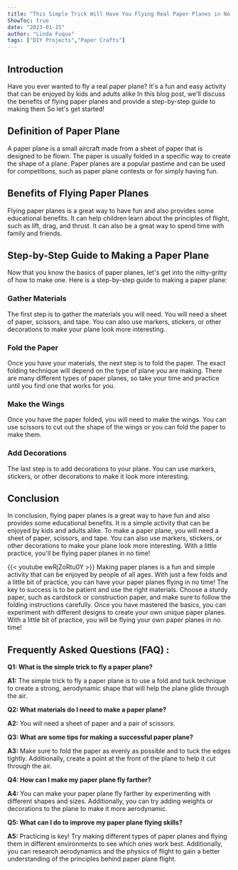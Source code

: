 ```yaml
---
title: "This Simple Trick Will Have You Flying Real Paper Planes in No Time!"
ShowToc: true 
date: "2023-01-15"
author: "Linda Fuqua" 
tags: ["DIY Projects","Paper Crafts"]
---
```

## Introduction

Have you ever wanted to fly a real paper plane? It's a fun and easy activity that can be enjoyed by kids and adults alike In this blog post, we'll discuss the benefits of flying paper planes and provide a step-by-step guide to making them So let's get started!

## Definition of Paper Plane

A paper plane is a small aircraft made from a sheet of paper that is designed to be flown. The paper is usually folded in a specific way to create the shape of a plane. Paper planes are a popular pastime and can be used for competitions, such as paper plane contests or for simply having fun.

## Benefits of Flying Paper Planes

Flying paper planes is a great way to have fun and also provides some educational benefits. It can help children learn about the principles of flight, such as lift, drag, and thrust. It can also be a great way to spend time with family and friends.

## Step-by-Step Guide to Making a Paper Plane

Now that you know the basics of paper planes, let's get into the nitty-gritty of how to make one. Here is a step-by-step guide to making a paper plane:

### Gather Materials

The first step is to gather the materials you will need. You will need a sheet of paper, scissors, and tape. You can also use markers, stickers, or other decorations to make your plane look more interesting.

### Fold the Paper

Once you have your materials, the next step is to fold the paper. The exact folding technique will depend on the type of plane you are making. There are many different types of paper planes, so take your time and practice until you find one that works for you.

### Make the Wings

Once you have the paper folded, you will need to make the wings. You can use scissors to cut out the shape of the wings or you can fold the paper to make them.

### Add Decorations

The last step is to add decorations to your plane. You can use markers, stickers, or other decorations to make it look more interesting.

## Conclusion

In conclusion, flying paper planes is a great way to have fun and also provides some educational benefits. It is a simple activity that can be enjoyed by kids and adults alike. To make a paper plane, you will need a sheet of paper, scissors, and tape. You can also use markers, stickers, or other decorations to make your plane look more interesting. With a little practice, you'll be flying paper planes in no time!

{{< youtube ewRjZoRtu0Y >}} 
Making paper planes is a fun and simple activity that can be enjoyed by people of all ages. With just a few folds and a little bit of practice, you can have your paper planes flying in no time! The key to success is to be patient and use the right materials. Choose a sturdy paper, such as cardstock or construction paper, and make sure to follow the folding instructions carefully. Once you have mastered the basics, you can experiment with different designs to create your own unique paper planes. With a little bit of practice, you will be flying your own paper planes in no time!

## Frequently Asked Questions (FAQ) :
**Q1: What is the simple trick to fly a paper plane?**

**A1:** The simple trick to fly a paper plane is to use a fold and tuck technique to create a strong, aerodynamic shape that will help the plane glide through the air.

**Q2: What materials do I need to make a paper plane?**

**A2:** You will need a sheet of paper and a pair of scissors. 

**Q3: What are some tips for making a successful paper plane?**

**A3:** Make sure to fold the paper as evenly as possible and to tuck the edges tightly. Additionally, create a point at the front of the plane to help it cut through the air.

**Q4: How can I make my paper plane fly farther?**

**A4:** You can make your paper plane fly farther by experimenting with different shapes and sizes. Additionally, you can try adding weights or decorations to the plane to make it more aerodynamic.

**Q5: What can I do to improve my paper plane flying skills?**

**A5:** Practicing is key! Try making different types of paper planes and flying them in different environments to see which ones work best. Additionally, you can research aerodynamics and the physics of flight to gain a better understanding of the principles behind paper plane flight.



